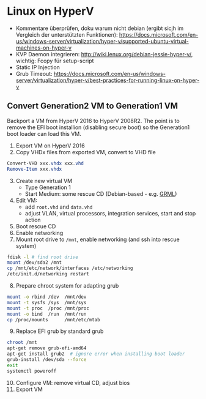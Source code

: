 # Linux on HyperV

* Kommentare überprüfen, doku warum nicht debian (ergibt sicjh im Vergleich der unterstützten Funktionen): https://docs.microsoft.com/en-us/windows-server/virtualization/hyper-v/supported-ubuntu-virtual-machines-on-hyper-v
* KVP Daemon integrieren: http://wiki.lenux.org/debian-jessie-hyper-v/, wichtig: Fcopy für setup-script
* Static IP Injection
* Grub Timeout: https://docs.microsoft.com/en-us/windows-server/virtualization/hyper-v/best-practices-for-running-linux-on-hyper-v

## Convert Generation2 VM to Generation1 VM

Backport a VM  from HyperV 2016 to HyperV 2008R2. The point is to remove the EFI boot installion (disabling secure boot) so the Generation1 boot loader can load this VM.

1. Export VM on HyperV 2016
2. Copy VHDx files from exported VM, convert to VHD file
```Powershell
Convert-VHD xxx.vhdx xxx.vhd
Remove-Item xxx.vhdx
```
3. Create new virtual VM
    * Type Generation 1
    * Start Medium: some rescue CD (Debian-based - e.g. [GRML](https://grml.org))
4. Edit VM:
    * add `root.vhd` and `data.vhd`
    * adjust VLAN, virtual processors, integration services, start and stop action
5. Boot rescue CD
6. Enable networking
7. Mount root drive to `/mnt`, enable networking (and ssh into rescue system)
```bash
fdisk -l # find root drive
mount /dev/sda2 /mnt
cp /mnt/etc/network/interfaces /etc/networking
/etc/init.d/networking restart
```
8. Prepare chroot system for adapting grub
```bash
mount -o rbind /dev  /mnt/dev
mount -t sysfs /sys  /mnt/sys
mount -t proc  /proc /mnt/proc
mount -o bind  /run  /mnt/run
cp /proc/mounts      /mnt/etc/mtab
```
9. Replace EFI grub by standard grub
```bash
chroot /mnt
apt-get remove grub-efi-amd64
apt-get install grub2  # ignore error when installing boot loader
grub-install /dev/sda --force
exit
systemctl poweroff
```
10. Configure VM: remove virtual CD, adjust bios
11. Export VM
